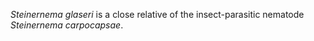 [//]: # (Created by ./bin/manage_files.pl from ./species/Steinernema_glaseri/Steinernema_glaseri.about.html on Thu Jun 11 13:45:50 2020)
_Steinernema glaseri_ is a close relative of the insect-parasitic nematode _Steinernema carpocapsae_.
